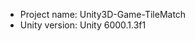 <!-- UNITY CODE ASSIST INSTRUCTIONS START -->
- Project name: Unity3D-Game-TileMatch
- Unity version: Unity 6000.1.3f1
<!-- UNITY CODE ASSIST INSTRUCTIONS END -->